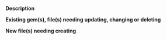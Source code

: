 **Description**

**Existing gem(s), file(s) needing updating, changing or deleting**

**New file(s) needing creating**
